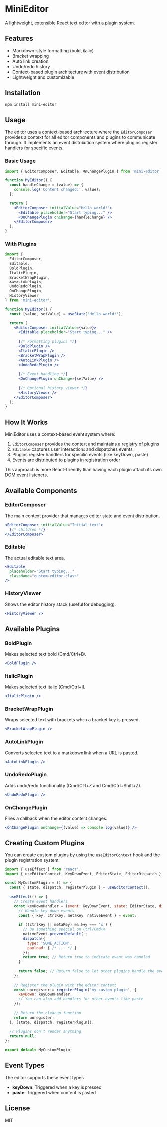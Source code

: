 # MiniEditor

A lightweight, extensible React text editor with a plugin system.

## Features

- Markdown-style formatting (bold, italic)
- Bracket wrapping
- Auto link creation
- Undo/redo history
- Context-based plugin architecture with event distribution
- Lightweight and customizable

## Installation

```bash
npm install mini-editor
```

## Usage

The editor uses a context-based architecture where the `EditorComposer` provides a context for all editor components and plugins to communicate through. It implements an event distribution system where plugins register handlers for specific events.

### Basic Usage

```jsx
import { EditorComposer, Editable, OnChangePlugin } from 'mini-editor';

function MyEditor() {
  const handleChange = (value) => {
    console.log('Content changed:', value);
  };

  return (
    <EditorComposer initialValue="Hello world!">
      <Editable placeholder="Start typing..." />
      <OnChangePlugin onChange={handleChange} />
    </EditorComposer>
  );
}
```

### With Plugins

```jsx
import { 
  EditorComposer, 
  Editable, 
  BoldPlugin, 
  ItalicPlugin, 
  BracketWrapPlugin, 
  AutoLinkPlugin, 
  UndoRedoPlugin,
  OnChangePlugin,
  HistoryViewer
} from 'mini-editor';

function MyEditor() {
  const [value, setValue] = useState('Hello world!');

  return (
    <EditorComposer initialValue={value}>
      <Editable placeholder="Start typing..." />
      
      {/* Formatting plugins */}
      <BoldPlugin />
      <ItalicPlugin />
      <BracketWrapPlugin />
      <AutoLinkPlugin />
      <UndoRedoPlugin />
      
      {/* Event handling */}
      <OnChangePlugin onChange={setValue} />
      
      {/* Optional history viewer */}
      <HistoryViewer />
    </EditorComposer>
  );
}
```

## How It Works

MiniEditor uses a context-based event system where:

1. `EditorComposer` provides the context and maintains a registry of plugins
2. `Editable` captures user interactions and dispatches events
3. Plugins register handlers for specific events (like keyDown, paste)
4. Events are distributed to plugins in registration order

This approach is more React-friendly than having each plugin attach its own DOM event listeners.

## Available Components

### EditorComposer

The main context provider that manages editor state and event distribution.

```jsx
<EditorComposer initialValue="Initial text">
  {/* children */}
</EditorComposer>
```

### Editable

The actual editable text area.

```jsx
<Editable 
  placeholder="Start typing..." 
  className="custom-editor-class"
/>
```

### HistoryViewer

Shows the editor history stack (useful for debugging).

```jsx
<HistoryViewer />
```

## Available Plugins

### BoldPlugin

Makes selected text bold (Cmd/Ctrl+B).

```jsx
<BoldPlugin />
```

### ItalicPlugin

Makes selected text italic (Cmd/Ctrl+I).

```jsx
<ItalicPlugin />
```

### BracketWrapPlugin

Wraps selected text with brackets when a bracket key is pressed.

```jsx
<BracketWrapPlugin />
```

### AutoLinkPlugin

Converts selected text to a markdown link when a URL is pasted.

```jsx
<AutoLinkPlugin />
```

### UndoRedoPlugin

Adds undo/redo functionality (Cmd/Ctrl+Z and Cmd/Ctrl+Shift+Z).

```jsx
<UndoRedoPlugin />
```

### OnChangePlugin

Fires a callback when the editor content changes.

```jsx
<OnChangePlugin onChange={(value) => console.log(value)} />
```

## Creating Custom Plugins

You can create custom plugins by using the `useEditorContext` hook and the plugin registration system:

```jsx
import { useEffect } from 'react';
import { useEditorContext, KeyDownEvent, EditorState, EditorDispatch } from 'mini-editor';

const MyCustomPlugin = () => {
  const { state, dispatch, registerPlugin } = useEditorContext();
  
  useEffect(() => {
    // Create event handlers
    const keyDownHandler = (event: KeyDownEvent, state: EditorState, dispatch: EditorDispatch) => {
      // Handle key down events
      const { key, ctrlKey, metaKey, nativeEvent } = event;
      
      if ((ctrlKey || metaKey) && key === 'x') {
        // Do something special on Ctrl/Cmd+X
        nativeEvent.preventDefault();
        dispatch({
          type: 'SOME_ACTION',
          payload: { /* ... */ }
        });
        return true; // Return true to indicate event was handled
      }
      
      return false; // Return false to let other plugins handle the event
    };
    
    // Register the plugin with the editor context
    const unregister = registerPlugin('my-custom-plugin', {
      keyDown: keyDownHandler,
      // You can also add handlers for other events like paste
    });
    
    // Return the cleanup function
    return unregister;
  }, [state, dispatch, registerPlugin]);
  
  // Plugins don't render anything
  return null;
};

export default MyCustomPlugin;
```

## Event Types

The editor supports these event types:

- **keyDown**: Triggered when a key is pressed
- **paste**: Triggered when content is pasted

## License

MIT
